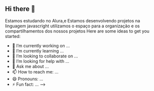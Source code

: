 ## Hi there 👋

Estamos estudando no Alura,e
Estamos desenvolvendo projetos na linguagem javascright
utilizamos o espaço para a organização e os compartilhamentos dos nossos projetos 
Here are some ideas to get you started:

- 🔭 I’m currently working on ...
- 🌱 I’m currently learning ...
- 👯 I’m looking to collaborate on ...
- 🤔 I’m looking for help with ...
- 💬 Ask me about ...
- 📫 How to reach me: ...
- 😄 Pronouns: ...
- ⚡ Fun fact: ...
-->
